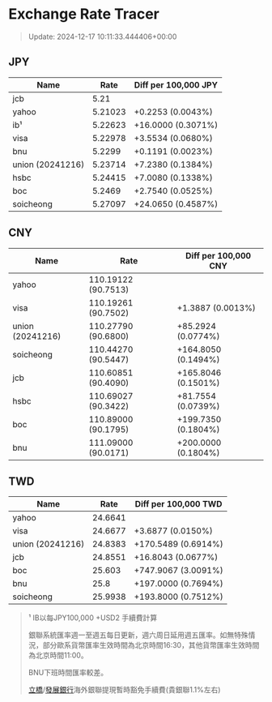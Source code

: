 # Exchange Rate Tracer

> Update: 2024-12-17 10:11:33.444406+00:00

## JPY

| Name             |    Rate | Diff per 100,000 JPY   |
|------------------|---------|------------------------|
| jcb              | 5.21    |                        |
| yahoo            | 5.21023 | +0.2253 (0.0043%)      |
| ib¹              | 5.22623 | +16.0000 (0.3071%)     |
| visa             | 5.22978 | +3.5534 (0.0680%)      |
| bnu              | 5.2299  | +0.1191 (0.0023%)      |
| union (20241216) | 5.23714 | +7.2380 (0.1384%)      |
| hsbc             | 5.24415 | +7.0080 (0.1338%)      |
| boc              | 5.2469  | +2.7540 (0.0525%)      |
| soicheong        | 5.27097 | +24.0650 (0.4587%)     |

## CNY

| Name             | Rate                | Diff per 100,000 CNY   |
|------------------|---------------------|------------------------|
| yahoo            | 110.19122	(90.7513) |                        |
| visa             | 110.19261	(90.7502) | +1.3887 (0.0013%)      |
| union (20241216) | 110.27790	(90.6800) | +85.2924 (0.0774%)     |
| soicheong        | 110.44270	(90.5447) | +164.8050 (0.1494%)    |
| jcb              | 110.60851	(90.4090) | +165.8046 (0.1501%)    |
| hsbc             | 110.69027	(90.3422) | +81.7554 (0.0739%)     |
| boc              | 110.89000	(90.1795) | +199.7350 (0.1804%)    |
| bnu              | 111.09000	(90.0171) | +200.0000 (0.1804%)    |

## TWD

| Name             |    Rate | Diff per 100,000 TWD   |
|------------------|---------|------------------------|
| yahoo            | 24.6641 |                        |
| visa             | 24.6677 | +3.6877 (0.0150%)      |
| union (20241216) | 24.8383 | +170.5489 (0.6914%)    |
| jcb              | 24.8551 | +16.8043 (0.0677%)     |
| boc              | 25.603  | +747.9067 (3.0091%)    |
| bnu              | 25.8    | +197.0000 (0.7694%)    |
| soicheong        | 25.9938 | +193.8000 (0.7512%)    |


> ¹ IB以每JPY100,000 +USD2 手續費計算
>
> 銀聯系統匯率週一至週五每日更新，週六周日延用週五匯率。如無特殊情況，部分歐系貨幣匯率生效時間為北京時間16:30，其他貨幣匯率生效時間為北京時間11:00。
>
> BNU下班時間匯率較差。
>
> [立橋](https://www.wlbank.com.mo/uploads/ueditor/file/20181211/1544536513900230.pdf)/[發展銀行](https://www.mdb.com.mo/Service_Charges_20230728.pdf)海外銀聯提現暫時豁免手續費(貴銀聯1.1%左右)

